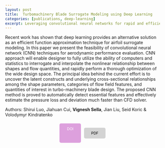 ```yaml
---
layout: post
title:  Turbomachinery Blade Surrogate Modeling using Deep Learning
categories: [publications, deep-learning]
excerpt: Leveraging convolutional neural networks for rapid and efficient aerodynamic performance evaluation, offering a faster alternative to traditional CFD solvers in turbo-machinery blade design in the early design cycle.
---
```


Recent work has shown that deep learning provides an alternative solution as an efficient function approximation technique for airfoil surrogate modeling. In this paper we present the feasibility of convolutional neural network (CNN) techniques for aerodynamic performance evaluation. CNN approach will enable designer to fully utilize the ability of computers and statistics to interrogate and interpolate the nonlinear relationship between shapes and flow quantities, and rapidly perform a thorough optimization of the wide design space. The principal idea behind the current effort is to uncover the latent constructs and underlying cross-sectional relationships among the shape parameters, categories of flow field features, and quantities of interest in turbo-machinery blade design. The proposed CNN method is proved to automatically detect essential features and effectively estimate the pressure loss  and deviation much faster than CFD solver.

Authors: Shirui Luo, Jiahuan Cui, **Vignesh Sella**, Jian Liu, Seid Koric & Volodymyr Kindratenko 

<div style="display: flex; justify-content: center; gap: 10px; margin-top: 20px;">
  <a href="https://doi.org/10.1007/978-3-030-90539-2_6" style="background-color: #dda0dd; color: white; padding: 10px; border-radius: 5px; text-decoration: none; font-size: 12px; display: inline-block; width: 50px; text-align: center;">DOI</a>

  <a href="https://www.researchgate.net/profile/Vignesh-Sella-2/publication/352830871_Turbomachinery_Blade_Surrogate_Modeling_using_Deep_Learning/links/60db60be458515d6fbea9c29/Turbomachinery-Blade-Surrogate-Modeling-using-Deep-Learning.pdf" style="background-color: #d3d3d3; color: black; padding: 10px; border-radius: 5px; text-decoration: none; font-size: 12px; display: inline-block; width: 50px; text-align: center;">PDF</a>
</div>

